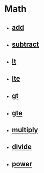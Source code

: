 # Math

- ## [add](add.md)

- ## [subtract](sub.md)

- ## [lt](lt.md)

- ## [lte](lte.md)

- ## [gt](gt.md)

- ## [gte](gte.md)

- ## [multiply](mult.md)

- ## [divide](div.md)

- ## [power](pow.md)
